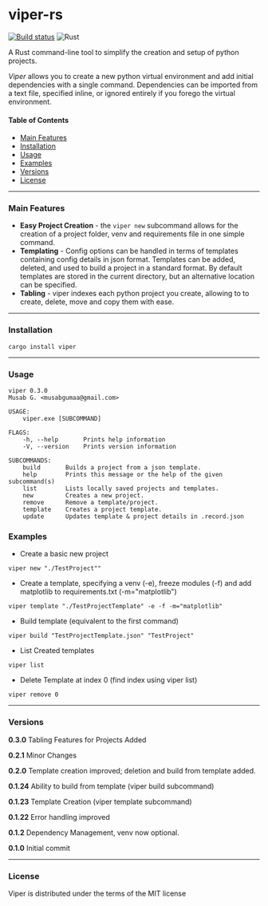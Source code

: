 # viper-rs
[![Build status](https://ci.appveyor.com/api/projects/status/l8a7wvywmu4nsxac?svg=true)](https://ci.appveyor.com/project/mgsium/viper)
![Rust](https://github.com/mgsium/viper-rs/workflows/Rust/badge.svg)

A Rust command-line tool to simplify the creation and setup of python projects.

*Viper* allows you to create a new python virtual environment and add initial dependencies with a single command. Dependencies can be imported from a text file, specified inline, or ignored entirely if you forego the virtual environment.

#### Table of Contents
- [Main Features](#main-features)
- [Installation](#installation)
- [Usage](#usage)
- [Examples](#examples)
- [Versions](#versions)
- [License](#license)

---

### Main Features
- **Easy Project Creation** - the `viper new` subcommand allows for the creation of a project folder, venv and requirements file in one simple command.
- **Templating** - Config options can be handled in terms of templates containing config details in json format. Templates can be added, deleted, and used to build a project in a standard format. By default templates are stored in the current directory, but an alternative location can be specified. 
- **Tabling** - viper indexes each python project you create, allowing to to create, delete, move and copy them with ease.

---

### Installation
```
cargo install viper
```
---

### Usage
```
viper 0.3.0
Musab G. <musabgumaa@gmail.com>

USAGE:
    viper.exe [SUBCOMMAND]

FLAGS:
    -h, --help       Prints help information
    -V, --version    Prints version information

SUBCOMMANDS:
    build       Builds a project from a json template.
    help        Prints this message or the help of the given subcommand(s)
    list        Lists locally saved projects and templates.
    new         Creates a new project.
    remove      Remove a template/project.
    template    Creates a project template.
    update      Updates template & project details in .record.json
```

### Examples

- Create a basic new project
``` 
viper new "./TestProject""
```

- Create a template, specifying a venv (-e), freeze modules (-f) and add matplotlib to requirements.txt (-m="matplotlib")
```
viper template "./TestProjectTemplate" -e -f -m="matplotlib"
```

- Build template (equivalent to the first command)
```
viper build "TestProjectTemplate.json" "TestProject"
```

- List Created templates
```
viper list
```

- Delete Template at index 0 (find index using viper list)
``` 
viper remove 0
```
---

### Versions
**0.3.0** Tabling Features for Projects Added

**0.2.1** Minor Changes

**0.2.0** Template creation improved; deletion and build from template added.

**0.1.24** Ability to build from template (viper build subcommand)

**0.1.23** Template Creation (viper template subcommand)

**0.1.22**  Error handling improved

**0.1.2**  Dependency Management, venv now optional.

**0.1.0**  Initial commit

---

### License
<!-- Viper is distributed under the terms of both the MIT license and the Apache License (Version 2.0). -->
Viper is distributed under the terms of the MIT license
